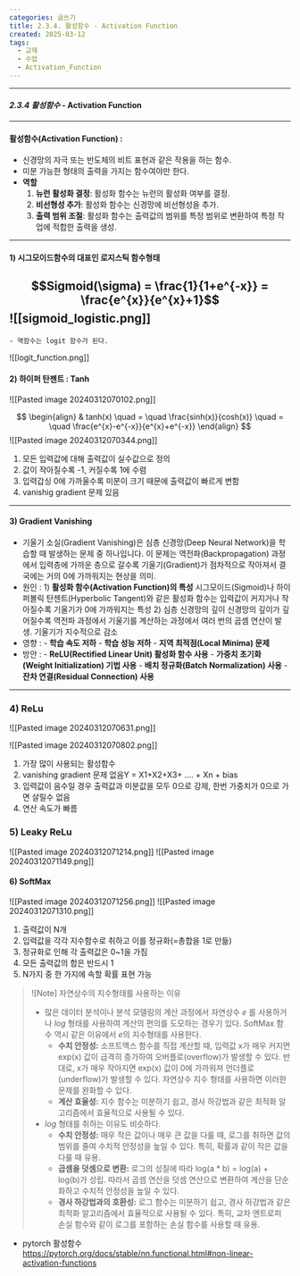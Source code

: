 ```yaml
---
categories: 글쓰기
title: 2.3.4. 활성함수 - Activation Function
created: 2025-03-12
tags:
  - 교재
  - 수업
  - Activation_Function
---
```

---
#### *2.3.4 활성함수* - Activation Function
---
#### 활성함수(Activation Function) : 
- 신경망의 자극 또는 반도체의 비트 표현과 같은 작용을 하는 함수.
- 미분 가능한 형태의 출력을 가지는 함수여야만 한다.
- **역할**
	1) **뉴런 활성화 결정**: 활성화 함수는 뉴런의 활성화 여부를 결정.
	2) **비선형성 추가**: 활성화 함수는 신경망에 비선형성을 추가.
	3) **출력 범위 조절**: 활성화 함수는 출력값의 범위를 특정 범위로 변환하여 특정 작업에 적합한 출력을 생성.
---
#### 1) 시그모이드함수의 대표인 로지스틱 함수형태 
$$Sigmoid(\sigma) = \frac{1}{1+e^{-x}} = \frac{e^{x}}{e^{x}+1}$$
![[sigmoid_logistic.png]]
- 
	- 역함수는 logit 함수가 된다.
![[logit_function.png]]


####  2) 하이퍼 탄젠트 : Tanh

![[Pasted image 20240312070102.png]]

$$
\begin{align}
	& tanh(x) \quad = \quad \frac{sinh(x)}{cosh(x)} \quad = \quad \frac{e^{x}-e^{-x}}{e^{x}+e^{-x}}
\end{align} 
$$
![[Pasted image 20240312070344.png]]

1) 모든 입력값에 대해 출력값이 실수값으로 정의
2) 값이 작아질수록 -1, 커질수록 1에 수렴
3) 입력갑싱 0에 가까울수록 미분이 크기 때문에 출력값이 빠르게 변함
4) vanishig gradient 문제 있음

---
#### **3) Gradient Vanishing**

- 기울기 소실(Gradient Vanishing)은 심층 신경망(Deep Neural Network)을 학습할 때 발생하는 문제 중 하나입니다. 이 문제는 역전파(Backpropagation) 과정에서 입력층에 가까운 층으로 갈수록 기울기(Gradient)가 점차적으로 작아져서 결국에는 거의 0에 가까워지는 현상을 의미.
- 원인 : 
		1) **활성화 함수(Activation Function)의 특성**
			시그모이드(Sigmoid)나 하이퍼볼릭 탄젠트(Hyperbolic Tangent)와 같은 활성화 함수는 입력값이 커지거나 작아질수록 기울기가 0에 가까워지는 특성
		2) 심층 신경망의 깊이
			신경망의 깊이가 깊어질수록 역전파 과정에서 기울기를 계산하는 과정에서 여러 번의 곱셈 연산이 발생. 기울기가 지수적으로 감소
- 영향 : 
		- **학습 속도 저하**
		- **학습 성능 저하**
		- **지역 최적점(Local Minima) 문제**
- 방안 : 
		- **ReLU(Rectified Linear Unit) 활성화 함수 사용**
		- **가중치 초기화(Weight Initialization) 기법 사용**
		- **배치 정규화(Batch Normalization) 사용**
		- **잔차 연결(Residual Connection) 사용**

---

### 4) ReLu

![[Pasted image 20240312070631.png]]

![[Pasted image 20240312070802.png]]

1) 가장 많이 사용되는 활성함수
2) vanishing gradient 문제 없음Y = X1+X2+X3+ .... + Xn + bias
3) 입력값이 음수일 경우 출력값과 미분값을 모두 0으로 강제, 한번 가중치가 0으로 가면 살릴수 없음
4) 연산 속도가 빠름

### 5) Leaky ReLu
![[Pasted image 20240312071214.png]]
![[Pasted image 20240312071149.png]]



#### 6) SoftMax

![[Pasted image 20240312071256.png]]
![[Pasted image 20240312071310.png]]


1) 출력값이 N개
2) 입력값을 각각 지수함수로 취하고 이를 정규화(=총합을 1로 만듦)
3) 정규화로 인해 각 출력값은 0~1을 가짐
4) 모든 출력값의 합은 반드시 1
5) N가지 중 한 가지에 속할 확률 표현 가능


>![Note] 자연상수의 지수형태를 사용하는 이유
> - 많은 데이터 분석이나 분석 모델링의 계산 과정에서 자연상수 $e$ 를 사용하거나 $log$ 형태를 사용하여 계산의 편의를 도모하는 경우기 있다. SoftMax 함수 역시 같은 이유에서 $e$의 지수형태를 사용한다.
> 	- **수치 안정성:** 소프트맥스 함수를 직접 계산할 때, 입력값 x가 매우 커지면 exp(x) 값이 급격히 증가하여 오버플로(overflow)가 발생할 수 있다. 반대로, x가 매우 작아지면 exp(x) 값이 0에 가까워져 언더플로(underflow)가 발생할 수 있다. 자연상수 지수 형태를 사용하면 이러한 문제를 완화할 수 있다.
> 	- **계산 효율성:** 지수 함수는 미분하기 쉽고, 경사 하강법과 같은 최적화 알고리즘에서 효율적으로 사용될 수 있다.
> - $log$ 형태를 취하는 이유도 비슷하다.
> 	- **수치 안정성:** 매우 작은 값이나 매우 큰 값을 다룰 때, 로그를 취하면 값의 범위를 줄여 수치적 안정성을 높일 수 있다. 특히, 확률과 같이 작은 값을 다룰 때 유용.
> 	- **곱셈을 덧셈으로 변환:** 로그의 성질에 따라 log(a * b) = log(a) + log(b)가 성립. 따라서 곱셈 연산을 덧셈 연산으로 변환하여 계산을 단순화하고 수치적 안정성을 높일 수 있다.
> 	- **경사 하강법과의 호환성:** 로그 함수는 미분하기 쉽고, 경사 하강법과 같은 최적화 알고리즘에서 효율적으로 사용될 수 있다. 특히, 교차 엔트로피 손실 함수와 같이 로그를 포함하는 손실 함수를 사용할 때 유용.


- pytorch 활성함수
https://pytorch.org/docs/stable/nn.functional.html#non-linear-activation-functions


